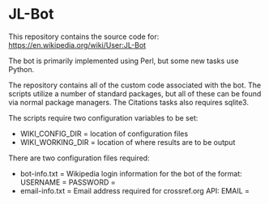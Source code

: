 # JL-Bot

This repository contains the source code for:
https://en.wikipedia.org/wiki/User:JL-Bot

The bot is primarily implemented using Perl, but some new tasks use Python.

The repository contains all of the custom code associated with the bot. The scripts utilize a number of standard packages, but all of these can be found via normal package managers. The Citations tasks also requires sqlite3.

The scripts require two configuration variables to be set:
* WIKI_CONFIG_DIR = location of configuration files
* WIKI_WORKING_DIR = location of where results are to be output

There are two configuration files required:
* bot-info.txt = Wikipedia login information for the bot of the format:
    USERNAME = <username>
    PASSWORD = <password>
* email-info.txt = Email address required for crossref.org API:
    EMAIL = <email>
